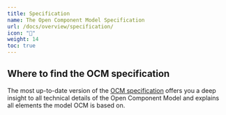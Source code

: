 ```yaml
---
title: Specification
name: The Open Component Model Specification
url: /docs/overview/specification/
icon: "🎯"
weight: 14
toc: true
---
```


## Where to find the OCM specification

The most up-to-date version of the [OCM specification](https://github.com/open-component-model/ocm-spec/blob/main/README.md) offers you a deep insight to all technical details of the Open Component Model and explains all elements the model OCM is based on.
